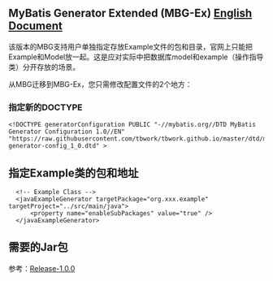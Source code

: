 ## MyBatis Generator Extended (MBG-Ex) [English Document](https://github.com/tbwork/mbg-ex/blob/master/README.md)

该版本的MBG支持用户单独指定存放Example文件的包和目录，官网上只能把Example和Model放一起。这是应对实际中把数据库model和example（操作指导类）分开存放的场景。

从MBG迁移到MBG-Ex，您只需修改配置文件的2个地方：

### 指定新的DOCTYPE

```
<!DOCTYPE generatorConfiguration PUBLIC "-//mybatis.org//DTD MyBatis Generator Configuration 1.0//EN" "https://raw.githubusercontent.com/tbwork/tbwork.github.io/master/dtd/mybatis-generator-config_1_0.dtd" >
```

## 指定Example类的包和地址

```
  <!-- Example Class -->
  <javaExampleGenerator targetPackage="org.xxx.example" targetProject="../src/main/java">
      <property name="enableSubPackages" value="true" />
  </javaExampleGenerator>
```

## 需要的Jar包

参考：[Release-1.0.0](https://github.com/tbwork/mbg-ex/tree/master/release) 
